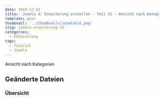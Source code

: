 ```yaml
---
date: 2019-12-31
title: 'Joomla 4: Erweiterung erstellen - Teil 31 - Ansicht nach Kategorien'
template: post
thumbnail: '../thumbnails/joomlatut.png'
slug: joomla-erweiterung-31
categories:
  - Entwicklung
tags:
  - Tutorial
  - Joomla 
---
```


Ansicht nach Kategorien

## Geänderte Dateien

### Übersicht

